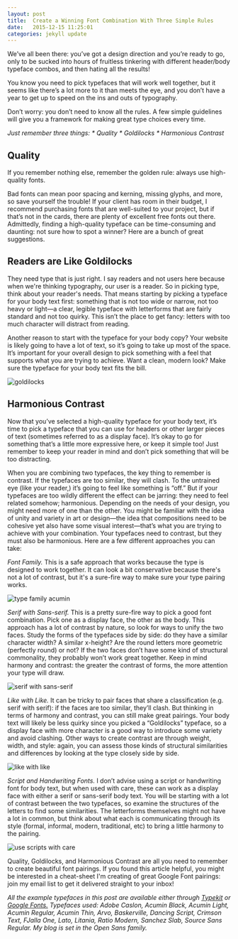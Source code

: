 ```yaml
---
layout: post
title:  Create a Winning Font Combination With Three Simple Rules
date:   2015-12-15 11:25:01
categories: jekyll update
---
```


We’ve all been there: you’ve got a design direction and you’re ready to go, only to be sucked into hours of fruitless tinkering with different header/body typeface combos, and then hating all the results!

You know you need to pick typefaces that will work well together, but it seems like there’s a lot more to it than meets the eye, and you don’t have a year to get up to speed on the ins and outs of typography.

Don’t worry: you don’t need to know all the rules. A few simple guidelines will give you a framework for making great type choices every time. 

<em>Just remember three things: 
	* Quality
	* Goldilocks
	* Harmonious Contrast</em>

<h2>Quality</h2>

If you remember nothing else, remember the golden rule: always use high-quality fonts.

Bad fonts can mean poor spacing and kerning, missing glyphs, and more, so save yourself the trouble! If your client has room in their budget, I recommend purchasing fonts that are well-suited to your project, but if that’s not in the cards, there are plenty of excellent free fonts out there. Admittedly, finding a high-quality typeface can be time-consuming and daunting: not sure how to spot a winner? Here are a bunch of great suggestions. 

<h2>Readers are Like Goldilocks</h2>

They need type that is just right. I say readers and not users here because when we're thinking typography, our user is a reader. So in picking type, think about your reader's needs. That means starting by picking a typeface for your body text first: something that is not too wide or narrow, not too heavy or light—a clear, legible typeface with letterforms that are fairly standard and not too quirky. This isn’t the place to get fancy: letters with too much character will distract from reading. 

Another reason to start with the typeface for your body copy? Your website is likely going to have a lot of text, so it’s going to take up most of the space. It’s important for your overall design to pick something with a feel that supports what you are trying to achieve. Want a clean, modern look? Make sure the typeface for your body text fits the bill. 

<img src="/images/combining_type_ebm/goldilocks.png" alt="goldilocks">

<h2>Harmonious Contrast</h2>

Now that you’ve selected a high-quality typeface for your body text, it’s time to pick a typeface that you can use for headers or other larger pieces of text (sometimes referred to as a display face). It’s okay to go for something that’s a little more expressive here, or keep it simple too! Just remember to keep your reader in mind and don’t pick something that will be too distracting.

When you are combining two typefaces, the key thing to remember is contrast. If the typefaces are too similar, they will clash. To the untrained eye (like your reader,) it’s going to feel like something is “off.” But if your typefaces are too wildly different the effect can be jarring: they need to feel related somehow; harmonious. Depending on the needs of your design, you might need more of one than the other. You might be familiar with the idea of unity and variety in art or design—the idea that compositions need to be cohesive yet also have some visual interest—that’s what you are trying to achieve with your combination. Your typefaces need to contrast, but they must also be harmonious. Here are a few different approaches you can take:

<em>Font Family.</em> This is a safe approach that works because the type is designed to work together. It can look a bit conservative because there's not a lot of contrast, but it's a sure-fire way to make sure your type pairing works.

<img src="/images/combining_type_ebm/all_in_the_family.png" alt="type family acumin">

<em>Serif with Sans-serif.</em> This is a pretty sure-fire way to pick a good font combination. Pick one as a display face, the other as the body. This approach has a lot of contrast by nature, so look for ways to unify the two faces. Study the forms of the typefaces side by side: do they have a similar character width? A similar x-height? Are the round letters more geometric (perfectly round) or not? If the two faces don’t have some kind of structural commonality, they probably won’t work great together. Keep in mind harmony and contrast: the greater the contrast of forms, the more attention your type will draw.

<img src="/images/combining_type_ebm/serif_sans.png" alt="serif with sans-serif">

<em>Like with Like.</em> It can be tricky to pair faces that share a classification (e.g. serif with serif): if the faces are too similar, they’ll clash. But thinking in terms of harmony and contrast, you can still make great pairings. Your body text will likely be less quirky since you picked a “Goldilocks” typeface, so a display face with more character is a good way to introduce some variety and avoid clashing. Other ways to create contrast are through weight, width, and style: again, you can assess those kinds of structural similarities and differences by looking at the type closely side by side. 

<img src="/images/combining_type_ebm/like_with_like.png" alt="like with like">

<em>Script and Handwriting Fonts.</em> I don’t advise using a script or handwriting font for body text, but when used with care, these can work as a display face with either a serif or sans-serif body text. You will be starting with a lot of contrast between the two typefaces, so examine the structures of the letters to find some similarities. The letterforms themselves might not have a lot in common, but think about what each is communicating through its style (formal, informal, modern, traditional, etc) to bring a little harmony to the pairing.

<img src="/images/combining_type_ebm/purpose_and_care.png" alt="use scripts with care">

Quality, Goldilocks, and Harmonious Contrast are all you need to remember to create beautiful font pairings. If you found this article helpful, you might be interested in a cheat-sheet I'm creating of great Google Font pairings: join my email list to get it delivered straight to your inbox!

<i>All the example typefaces in this post are available either through <a href="https://typekit.com" >Typekit</a> or <a href="https://google.com/fonts" >Google Fonts.</a> Typefaces used: Adobe Caslon, Acumin Black, Acumin Light, Acumin Regular, Acumin Thin, Arvo, Baskerville, Dancing Script, Crimson Text, FJalla One, Lato, Litania,  Ratio Modern, Sanchez Slab, Source Sans Regular. My blog is set in the Open Sans family.</i>